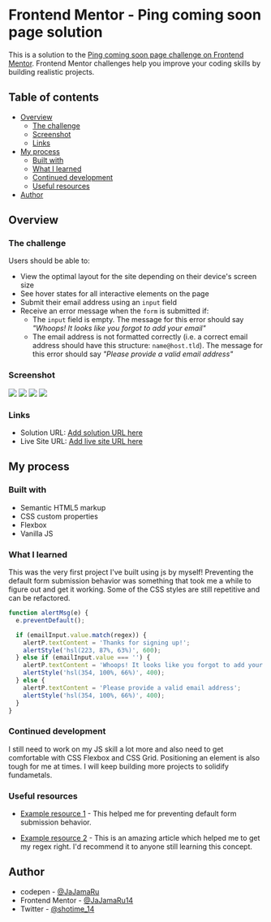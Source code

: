 # Frontend Mentor - Ping coming soon page solution

This is a solution to the [Ping coming soon page challenge on Frontend Mentor](https://www.frontendmentor.io/challenges/ping-single-column-coming-soon-page-5cadd051fec04111f7b848da). Frontend Mentor challenges help you improve your coding skills by building realistic projects.

## Table of contents

- [Overview](#overview)
  - [The challenge](#the-challenge)
  - [Screenshot](#screenshot)
  - [Links](#links)
- [My process](#my-process)
  - [Built with](#built-with)
  - [What I learned](#what-i-learned)
  - [Continued development](#continued-development)
  - [Useful resources](#useful-resources)
- [Author](#author)

## Overview

### The challenge

Users should be able to:

- View the optimal layout for the site depending on their device's screen size
- See hover states for all interactive elements on the page
- Submit their email address using an `input` field
- Receive an error message when the `form` is submitted if:
  - The `input` field is empty. The message for this error should say _"Whoops! It looks like you forgot to add your email"_
  - The email address is not formatted correctly (i.e. a correct email address should have this structure: `name@host.tld`). The message for this error should say _"Please provide a valid email address"_

### Screenshot

![](./design/myDesign/fem_20210712_v1.png)
![](./design/myDesign/fem_20210712_v2.png)
![](./design/myDesign/fem_20210712_v3.png)
![](./design/myDesign/fem_20210712_v4.png)

### Links

- Solution URL: [Add solution URL here](https://your-solution-url.com)
- Live Site URL: [Add live site URL here](https://your-live-site-url.com)

## My process

### Built with

- Semantic HTML5 markup
- CSS custom properties
- Flexbox
- Vanilla JS

### What I learned

This was the very first project I've built using js by myself!
Preventing the default form submission behavior was something that took me a while to figure out and get it working. Some of the CSS styles are still repetitive and can be refactored.

```js
function alertMsg(e) {
  e.preventDefault();

  if (emailInput.value.match(regex)) {
    alertP.textContent = 'Thanks for signing up!';
    alertStyle('hsl(223, 87%, 63%)', 600);
  } else if (emailInput.value === '') {
    alertP.textContent = 'Whoops! It looks like you forgot to add your email';
    alertStyle('hsl(354, 100%, 66%)', 400);
  } else {
    alertP.textContent = 'Please provide a valid email address';
    alertStyle('hsl(354, 100%, 66%)', 400);
  }
}
```

### Continued development

I still need to work on my JS skill a lot more and also need to get comfortable with CSS Flexbox and CSS Grid. Positioning an element is also tough for me at times. I will keep building more projects to solidify fundametals.

### Useful resources

- [Example resource 1](https://developer.mozilla.org/ja/docs/Web/API/HTMLFormElement/submit_event) - This helped me for preventing default form submission behavior.

- [Example resource 2](https://www.javadrive.jp/regex-basic/sample/index13.html) - This is an amazing article which helped me to get my regex right. I'd recommend it to anyone still learning this concept.

## Author

- codepen - [@JaJamaRu](https://codepen.io/JaJamaRu)
- Frontend Mentor - [@JaJamaRu14](https://www.frontendmentor.io/profile/JaJamaRu14)
- Twitter - [@shotime_14](https://twitter.com/shotime_14)
